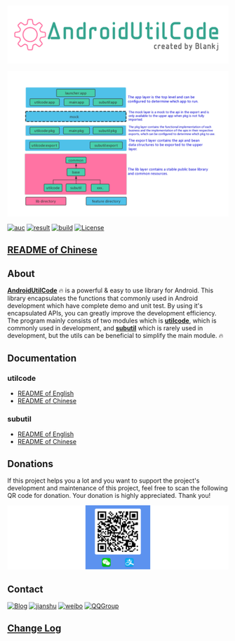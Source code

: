 [![logo][logo]](https://github.com/Blankj/AndroidUtilCode)

[![frame][frame]](https://github.com/Blankj/AucFrameTemplate)

[![auc][aucSvg]][auc] [![result][apiSvg]][result] [![build][buildSvg]][build] [![License][licenseSvg]][license]

## [README of Chinese][readme-cn]

## About

**[AndroidUtilCode][readme]** :fire: is a powerful & easy to use library for Android. This library encapsulates the functions that commonly used in Android development which have complete demo and unit test. By using it's encapsulated APIs, you can greatly improve the development efficiency. The program mainly consists of two modules which is **[utilcode][utilcode-cn]**, which is commonly used in development, and **[subutil][subutil-cn]** which is rarely used in development, but the utils can be beneficial to simplify the main module. :fire:


## Documentation

### utilcode

* [README of English][utilcode]
* [README of Chinese][utilcode-cn]


### subutil

* [README of English][subutil]
* [README of Chinese][subutil-cn]


## Donations

If this project helps you a lot and you want to support the project's development and maintenance of this project, feel free to scan the following QR code for donation. Your donation is highly appreciated. Thank you!

![donate][donate]


## Contact

[![Blog][blogSvg]][blog] [![jianshu][jianshuSvg]][jianshu] [![weibo][weiboSvg]][weibo] [![QQGroup][qqgroupSvg]][qqgroup]


## [Change Log][changeLog.md]



[logo]: https://raw.githubusercontent.com/Blankj/AndroidUtilCode/master/art/logo.png

[frame]: https://raw.githubusercontent.com/Blankj/AndroidUtilCode/master/art/auc_frame.png

[aucSvg]: https://img.shields.io/badge/AndroidUtilCode-v1.25.1-brightgreen.svg
[auc]: https://github.com/Blankj/AndroidUtilCode

[apiSvg]: https://img.shields.io/badge/API-14+-brightgreen.svg
[result]: https://android-arsenal.com/result?level=14

[buildSvg]: https://travis-ci.org/Blankj/AndroidUtilCode.svg?branch=master
[build]: https://travis-ci.org/Blankj/AndroidUtilCode

[licenseSvg]: https://img.shields.io/badge/License-Apache--2.0-brightgreen.svg
[license]: https://github.com/Blankj/AndroidUtilCode/blob/master/LICENSE

[readme]: https://github.com/Blankj/AndroidUtilCode
[readme-cn]: https://github.com/Blankj/AndroidUtilCode/blob/master/README-CN.md

[utilcode]: https://github.com/Blankj/AndroidUtilCode/blob/master/lib/utilcode/README.md
[utilcode-cn]: https://github.com/Blankj/AndroidUtilCode/blob/master/lib/utilcode/README-CN.md

[subutil]: https://github.com/Blankj/AndroidUtilCode/blob/master/lib/subutil/README.md
[subutil-cn]: https://github.com/Blankj/AndroidUtilCode/blob/master/lib/subutil/README-CN.md

[changeLog.md]: https://github.com/Blankj/AndroidUtilCode/blob/master/CHANGELOG.md

[donate]: https://raw.githubusercontent.com/Blankj/AndroidUtilCode/master/art/donate.png

[blogSvg]: https://img.shields.io/badge/Blog-@Blankj-34a48e.svg
[blog]: http://blankj.com

[jianshuSvg]: https://img.shields.io/badge/简书-@Blankj-34a48e.svg
[jianshu]: http://www.jianshu.com/u/46702d5c6978

[weiboSvg]: https://img.shields.io/badge/weibo-@__Blankj-34a48e.svg
[weibo]: http://weibo.com/3076228982

[qqgroupSvg]: https://img.shields.io/badge/QQ群-25206533-34a48e.svg
[qqgroup]: https://shang.qq.com/wpa/qunwpa?idkey=d906789f84484465e2736f7b524366b4c23afeda38733d5c7b10fc3f6e406e9b
